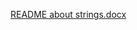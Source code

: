 [README about strings.docx](https://github.com/usanCode/learn-js/files/6951604/README.about.strings.docx)

